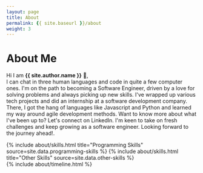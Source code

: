 ```yaml
---
layout: page
title: About
permalink: {{ site.baseurl }}/about
weight: 3
---
```


# **About Me**

Hi I am **{{ site.author.name }}** :wave:,<br>
I can chat in three human languages and code in quite a few computer
          ones. I'm on the path to becoming a Software Engineer, driven by a
          love for solving problems and always picking up new skills. I've
          wrapped up various tech projects and did an internship at a software
          development company. There, I got the hang of languages like
          Javascript and Python and learned my way around agile development
          methods. Want to know more about what I've been up to? Let's connect
          on LinkedIn. I'm keen to take on fresh challenges and keep growing as
          a software engineer. Looking forward to the journey ahead!.

<div class="row">
{% include about/skills.html title="Programming Skills" source=site.data.programming-skills %}
{% include about/skills.html title="Other Skills" source=site.data.other-skills %}
</div>

<div class="row">
{% include about/timeline.html %}
</div>
